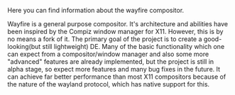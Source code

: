 Here you can find information about the wayfire compositor.

Wayfire is a general purpose compositor. It's architecture and abilities have been inspired by the Compiz window manager for X11. However, this is by no means a fork of it. The primary goal of the project is to create a good-looking(but still lightweight) DE. Many of the basic functionality which one can expect from a compositor/window manager and also some more "advanced" features are already implemented, but the project is still in alpha stage, so expect more features and many bug fixes in the future. It can achieve far better performance than most X11 compositors because of the nature of the wayland protocol, which has native support for this. 

<link - configuration>
<link - screenshots>
<link - architecture>
<link - writing plugins>